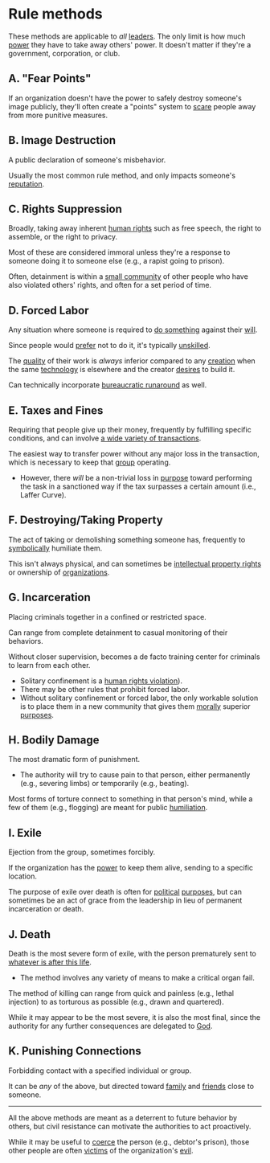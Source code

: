 
# Rule methods

These methods are applicable to *all* [leaders](groups-small.md). The only limit is how much [power](power.md) they have to take away others' power. It doesn't matter if they're a government, corporation, or club.

## A. "Fear Points"

If an organization doesn't have the power to safely destroy someone's image publicly, they'll often create a "points" system to [scare](mind-feelings-fear.md) people away from more punitive measures.

## B. Image Destruction

A public declaration of someone's misbehavior.

Usually the most common rule method, and only impacts someone's [reputation](image.md).

## C. Rights Suppression

Broadly, taking away inherent [human rights](people-3_respect.md) such as free speech, the right to assemble, or the right to privacy.

Most of these are considered immoral unless they're a response to someone doing it to someone else (e.g., a rapist going to prison).

Often, detainment is within a [small community](groups-small.md) of other people who have also violated others' rights, and often for a set period of time.

## D. Forced Labor

Any situation where someone is required to [do something](results.md) against their [will](purpose.md).

Since people would [prefer](purpose.md) not to do it, it's typically [unskilled](jobs-specialization.md).

The [quality](values-quality.md) of their work is *always* inferior compared to any [creation](creations.md) when the same [technology](technology.md) is elsewhere and the creator [desires](purpose.md) to build it.

Can technically incorporate [bureaucratic runaround](bureaucracy.md) as well.

## E. Taxes and Fines

Requiring that people give up their money, frequently by fulfilling specific conditions, and can involve [a wide variety of transactions](accounting.md).

The easiest way to transfer power without any major loss in the transaction, which is necessary to keep that [group](groups-large.md) operating.

- However, there *will* be a non-trivial loss in [purpose](purpose.md) toward performing the task in a sanctioned way if the tax surpasses a certain amount (i.e., Laffer Curve).

## F. Destroying/Taking Property

The act of taking or demolishing something someone has, frequently to [symbolically](symbols.md) humiliate them.

This isn't always physical, and can sometimes be [intellectual property rights](legal-ip.md) or ownership of [organizations](groups-large.md).

## G. Incarceration

Placing criminals together in a confined or restricted space.

Can range from complete detainment to casual monitoring of their behaviors.

Without closer supervision, becomes a de facto training center for criminals to learn from each other.

- Solitary confinement is a [human rights violation](people-3_respect.md)).
- There may be other rules that prohibit forced labor.
- Without solitary confinement or forced labor, the only workable solution is to place them in a new community that gives them [morally](morality.md) superior [purposes](purpose.md).

## H. Bodily Damage

The most dramatic form of punishment.

- The authority will try to cause pain to that person, either permanently (e.g., severing limbs) or temporarily (e.g., beating).

Most forms of torture connect to something in that person's mind, while a few of them (e.g., flogging) are meant for public [humiliation](image.md).

## I. Exile

Ejection from the group, sometimes forcibly.

If the organization has the [power](power.md) to keep them alive, sending to a specific location.

The purpose of exile over death is often for [political](power.md) [purposes](purpose.md), but can sometimes be an act of grace from the leadership in lieu of permanent incarceration or death.

## J. Death

Death is the most severe form of exile, with the person prematurely sent to [whatever is after this life](religion-answers.md).

- The method involves any variety of means to make a critical organ fail.

The method of killing can range from quick and painless (e.g., lethal injection) to as torturous as possible (e.g., drawn and quartered).

While it may appear to be the most severe, it is also the most final, since the authority for any further consequences are delegated to [God](god.md).

## K. Punishing Connections

Forbidding contact with a specified individual or group.

It can be *any* of the above, but directed toward [family](people-family.md) and [friends](people-4_friends.md) close to someone.

---

All the above methods are meant as a deterrent to future behavior by others, but civil resistance can motivate the authorities to act proactively.

While it may be useful to [coerce](power-types.md) the person (e.g., debtor's prison), those other people are often [victims](hardship-ptsd.md) of the organization's [evil](morality-evil.md).
